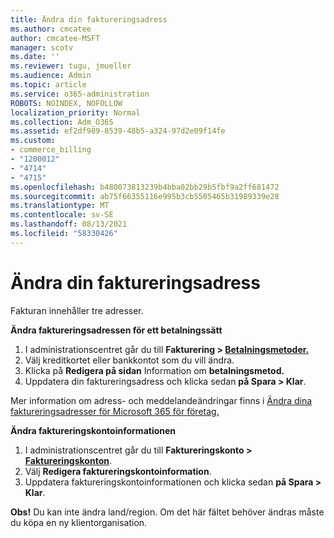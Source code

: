 ```yaml
---
title: Ändra din faktureringsadress
ms.author: cmcatee
author: cmcatee-MSFT
manager: scotv
ms.date: ''
ms.reviewer: tugu, jmueller
ms.audience: Admin
ms.topic: article
ms.service: o365-administration
ROBOTS: NOINDEX, NOFOLLOW
localization_priority: Normal
ms.collection: Adm_O365
ms.assetid: ef2df989-8539-48b5-a324-97d2e09f14fe
ms.custom:
- commerce_billing
- "1200012"
- "4714"
- "4715"
ms.openlocfilehash: b480073813239b4bba02bb29b5fbf9a2ff681472
ms.sourcegitcommit: ab75f66355116e995b3cb5505465b31989339e28
ms.translationtype: MT
ms.contentlocale: sv-SE
ms.lasthandoff: 08/13/2021
ms.locfileid: "58330426"
---
```

# <a name="change-your-billing-address"></a>Ändra din faktureringsadress

Fakturan innehåller tre adresser.

**Ändra faktureringsadressen för ett betalningssätt**

1. I administrationscentret går du till **Fakturering > [Betalningsmetoder.](https://go.microsoft.com/fwlink/p/?linkid=2018806)**
2. Välj kreditkortet eller bankkontot som du vill ändra.
3. Klicka på **Redigera på sidan** Information om **betalningsmetod.**
4. Uppdatera din faktureringsadress och klicka sedan **på Spara > Klar**.

Mer information om adress- och meddelandeändringar finns i [Ändra dina faktureringsadresser för Microsoft 365 för företag.](https://docs.microsoft.com/microsoft-365/commerce/billing-and-payments/change-your-billing-addresses)

**Ändra faktureringskontoinformationen**

1. I administrationscentret går du till **Faktureringskonto > [Faktureringskonton](https://admin.microsoft.com/Adminportal/Home?source=applauncher#/BillingAccounts/billing-accounts)**.
2. Välj **Redigera faktureringskontoinformation**.
3. Uppdatera faktureringskontoinformationen och klicka sedan **på Spara > Klar**.

**Obs!** Du kan inte ändra land/region. Om det här fältet behöver ändras måste du köpa en ny klientorganisation.
